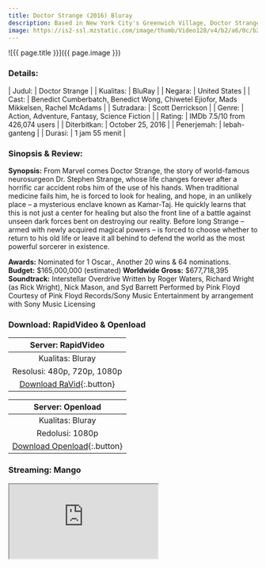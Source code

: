 ```yaml
---
title: Doctor Strange (2016) Bluray
description: Based in New York City's Greenwich Village, Doctor Strange must act as an intermediary between the real world and what lies beyond
image: https://is2-ssl.mzstatic.com/image/thumb/Video128/v4/b2/a6/0c/b2a60c32-c11c-dc9d-ae56-9a2a23547164/pr_source.jpg/1200x600bf.jpg
---
```

![{{ page.title }}]({{ page.image }})

### Details:

| Judul: | Doctor Strange |
| Kualitas: | BluRay |
| Negara: | United States |
| Cast: | Benedict Cumberbatch, Benedict Wong, Chiwetel Ejiofor, Mads Mikkelsen, Rachel McAdams |
| Sutradara: | Scott Derrickson |
| Genre: | Action, Adventure, Fantasy, Science Fiction |
| Rating: | IMDb 7.5/10 from 426,074 users |
| Diterbitkan: | October 25, 2016 |
| Penerjemah: | lebah-ganteng |
| Durasi: | 1 jam 55 menit |

### Sinopsis & Review:

**Synopsis:**
From Marvel comes Doctor Strange, the story of world-famous neurosurgeon Dr. Stephen Strange, whose life changes forever after a horrific car accident robs him of the use of his hands. When traditional medicine fails him, he is forced to look for healing, and hope, in an unlikely place – a mysterious enclave known as Kamar-Taj. He quickly learns that this is not just a center for healing but also the front line of a battle against unseen dark forces bent on destroying our reality. Before long Strange – armed with newly acquired magical powers – is forced to choose whether to return to his old life or leave it all behind to defend the world as the most powerful sorcerer in existence.

**Awards:** Nominated for 1 Oscar., Another 20 wins & 64 nominations.
**Budget:** $165,000,000 (estimated)
**Worldwide Gross:** $677,718,395
**Soundtrack:** Interstellar Overdrive Written by Roger Waters, Richard Wright (as Rick Wright), Nick Mason, and Syd Barrett Performed by Pink Floyd Courtesy of Pink Floyd Records/Sony Music Entertainment by arrangement with Sony Music Licensing

### Download: RapidVideo & Openload

| Server: RapidVideo |
|:---:|
| Kualitas: Bluray |
| Resolusi: 480p, 720p, 1080p |
| [Download RaVid](https://safelink.knoacc.org/#WDMqG){:.button} |

| Server: Openload |
|:---:|
| Kualitas: Bluray |
| Redolusi: 1080p |
| [Download Openload](https://safelink.knoacc.org/#PVH1k){:.button} |

### Streaming: Mango

<iframe src="https://streamango.com/embed/pddfrcobfkpalcme"></iframe>
